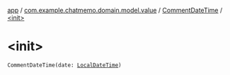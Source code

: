 [app](../../index.md) / [com.example.chatmemo.domain.model.value](../index.md) / [CommentDateTime](index.md) / [&lt;init&gt;](./-init-.md)

# &lt;init&gt;

`CommentDateTime(date: `[`LocalDateTime`](https://developer.android.com/reference/java/time/LocalDateTime.html)`)`